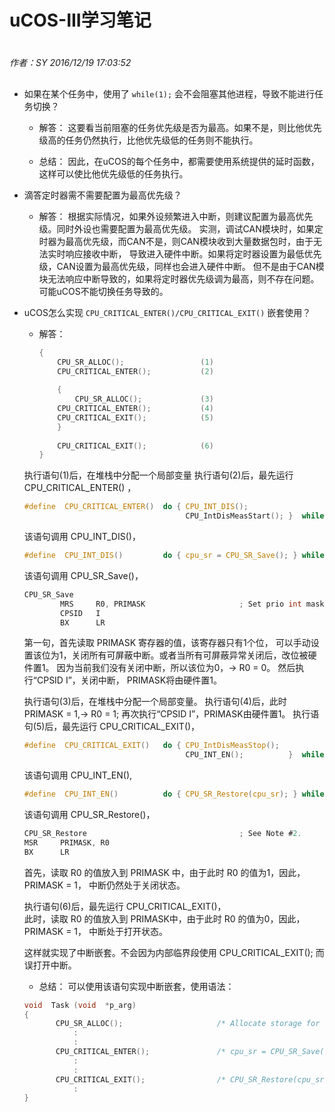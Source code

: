 # uCOS-III学习笔记

#
*作者：SY*
*2016/12/19 17:03:52*
##


+ 如果在某个任务中，使用了 `while(1);` 会不会阻塞其他进程，导致不能进行任务切换？ 

	+ 解答：
		这要看当前阻塞的任务优先级是否为最高。如果不是，则比他优先级高的任务仍然执行，比他优先级低的任务则不能执行。

	+ 总结：
		因此，在uCOS的每个任务中，都需要使用系统提供的延时函数，这样可以使比他优先级低的任务执行。


+ 滴答定时器需不需要配置为最高优先级？ 
	
	+ 解答：
		根据实际情况，如果外设频繁进入中断，则建议配置为最高优先级。同时外设也需要配置为最高优先级。
		实测，调试CAN模块时，如果定时器为最高优先级，而CAN不是，则CAN模块收到大量数据包时，由于无法实时响应接收中断，
		导致进入硬件中断。如果将定时器设置为最低优先级，CAN设置为最高优先级，同样也会进入硬件中断。
		但不是由于CAN模块无法响应中断导致的，如果将定时器优先级调为最高，则不存在问题。可能uCOS不能切换任务导致的。


+ uCOS怎么实现 `CPU_CRITICAL_ENTER()/CPU_CRITICAL_EXIT()` 嵌套使用？
	
	+ 解答：

		```C	
		{
			CPU_SR_ALLOC();					(1)			
			CPU_CRITICAL_ENTER();			(2)		
			
			{
				CPU_SR_ALLOC();				(3)		
			CPU_CRITICAL_ENTER();			(4)				
			CPU_CRITICAL_EXIT();			(5)		
			}
			
			CPU_CRITICAL_EXIT();			(6)		
		}
		```

	执行语句(1)后，在堆栈中分配一个局部变量
	执行语句(2)后，最先运行 CPU_CRITICAL_ENTER() ，
	
	```C
	#define  CPU_CRITICAL_ENTER()  do { CPU_INT_DIS();        
										CPU_IntDisMeasStart(); }  while (0)
	```
												
	该语句调用 CPU_INT_DIS()，
	
	```C									
	#define  CPU_INT_DIS()         do { cpu_sr = CPU_SR_Save(); } while (0)					`
	```
		
	该语句调用 CPU_SR_Save()，
	
	```C
	CPU_SR_Save
			MRS     R0, PRIMASK                     ; Set prio int mask to mask all (except faults)
			CPSID   I
			BX      LR
	```
	第一句，首先读取 PRIMASK 寄存器的值，该寄存器只有1个位，
	可以手动设置该位为1，关闭所有可屏蔽中断。或者当所有可屏蔽异常关闭后，改位被硬件置1。
	因为当前我们没有关闭中断，所以该位为0，-> R0 = 0。 然后执行“CPSID   I”，关闭中断，
	PRIMASK将由硬件置1。
		
	执行语句(3)后，在堆栈中分配一个局部变量。
	执行语句(4)后，此时 PRIMASK = 1,-> R0 = 1; 再次执行“CPSID   I”，PRIMASK由硬件置1。
	执行语句(5)后，最先运行 CPU_CRITICAL_EXIT()，
	
	```C
	#define  CPU_CRITICAL_EXIT()   do { CPU_IntDisMeasStop(); 
										CPU_INT_EN();          }  while (0)
	```
	
	该语句调用 CPU_INT_EN(),
	
	```C
	#define  CPU_INT_EN()          do { CPU_SR_Restore(cpu_sr); } while (0)
	```

	该语句调用 CPU_SR_Restore()，

	```C
	CPU_SR_Restore                                  ; See Note #2.
	MSR     PRIMASK, R0
	BX      LR
	```

	首先，读取 R0 的值放入到 PRIMASK 中，由于此时 R0 的值为1，因此，PRIMASK = 1，
	中断仍然处于关闭状态。

	执行语句(6)后，最先运行 CPU_CRITICAL_EXIT()，	
		此时，读取 R0 的值放入到 PRIMASK中，由于此时 R0 的值为0，因此，PRIMASK = 1，
		中断处于打开状态。
		
	这样就实现了中断嵌套。不会因为内部临界段使用 CPU_CRITICAL_EXIT(); 而误打开中断。
	
	+ 总结：
		可以使用该语句实现中断嵌套，使用语法：									
	
	```C
	void  Task (void  *p_arg)
	{
	       CPU_SR_ALLOC();                     /* Allocate storage for CPU status register */
	           :
	           :
	       CPU_CRITICAL_ENTER();               /* cpu_sr = CPU_SR_Save();                  */
	           :
	           :
	       CPU_CRITICAL_EXIT();                /* CPU_SR_Restore(cpu_sr);                  */
	           :
	}
	```